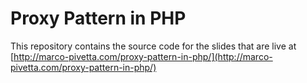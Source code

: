 Proxy Pattern in PHP
====================

This repository contains the source code for the slides that are
live at [http://marco-pivetta.com/proxy-pattern-in-php/](http://marco-pivetta.com/proxy-pattern-in-php/)
